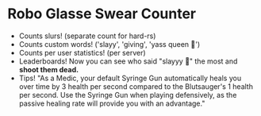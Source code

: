 # Robo Glasse Swear Counter

- Counts slurs! (separate count for hard-rs)
- Counts custom words! ('slayy', 'giving', 'yass queen 👑')
- Counts per user statistics! (per server)
- Leaderboards! Now you can see who said "slayyy 💅" the most and **shoot them dead.**
- Tips! "As a Medic, your default Syringe Gun automatically heals you over time by 3 health per second compared to the Blutsauger's 1 health per second. Use the Syringe Gun when playing defensively, as the passive healing rate will provide you with an advantage."
